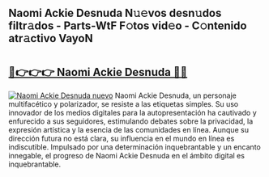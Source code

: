 ## Naomi Ackie Desnuda N𝚞𝚎vos desn𝚞dos filtr𝚊dos - Parts-WtF F𝚘tos vid𝚎o - C𝚘ntenido atr𝚊ctivo VayoN

# <h2><a href="http://mb1ubi.tromn.icu/?c=Naomi+Ackie+Desnuda">🔗👉👉👉 Naomi Ackie Desnuda 🔗🔗</a></h2>

[![Naomi Ackie Desnuda nuevo](https://i.imgur.com/pEAQMta.gif)](http://mb1ubi.tromn.icu/?c=Naomi+Ackie+Desnuda)
Naomi Ackie Desnuda, un personaje multifacético y polarizador, se resiste a las etiquetas simples. Su uso innovador de los medios digitales para la autopresentación ha cautivado y enfurecido a sus seguidores, estimulando debates sobre la privacidad, la expresión artística y la esencia de las comunidades en línea. Aunque su dirección futura no está clara, su influencia en el mundo en línea es indiscutible. Impulsado por una determinación inquebrantable y un encanto innegable, el progreso de Naomi Ackie Desnuda en el ámbito digital es inquebrantable.
